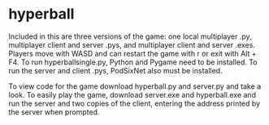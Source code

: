 # hyperball
Included in this are three versions of the game: one local multiplayer .py, multiplayer client and server .pys, and multiplayer client and server .exes. Players move with WASD and can restart the game with r or exit with Alt + F4. To run hyperballsingle.py, Python and Pygame need to be installed. To run the server and client .pys, PodSixNet also must be installed.

To view code for the game download hyperball.py and server.py and take a look. To easily play the game, download server.exe and hyperball.exe and run the server and two copies of the client, entering the address printed by the server when prompted.
